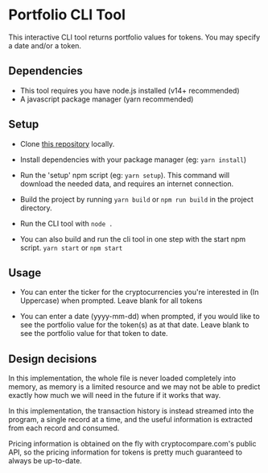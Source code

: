 # Portfolio CLI Tool

This interactive CLI tool returns portfolio values for tokens. You may specify a date and/or a token.

## Dependencies

- This tool requires you have node.js installed (v14+ recommended)
- A javascript package manager (yarn recommended)

## Setup

- Clone [this repository](https://github.com/uchebuego/propine-challenge.git) locally.

- Install dependencies with your package manager (eg: `yarn install`)

- Run the 'setup' npm script (eg: `yarn setup`). This command will download the needed data, and requires an internet connection.

- Build the project by running `yarn build` or `npm run build` in the project directory.

- Run the CLI tool with `node .`

- You can also build and run the cli tool in one step with the start npm script. `yarn start` or `npm start`

## Usage

- You can enter the ticker for the cryptocurrencies you're interested in (In Uppercase) when prompted. Leave blank for all tokens

- You can enter a date (yyyy-mm-dd) when prompted, if you would like to see the portfolio value for the token(s) as at that date. Leave blank to see the portfolio value for that token to date.

## Design decisions

In this implementation, the whole file is never loaded completely into memory, as memory is a limited resource and we may not be able to predict exactly how much we will need in the future if it works that way.

In this implementation, the transaction history is instead streamed into the program, a single record at a time, and the useful information is extracted from each record and consumed.

Pricing information is obtained on the fly with cryptocompare.com's public API, so the pricing information for tokens is pretty much guaranteed to always be up-to-date.
